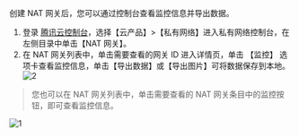 创建 NAT 网关后，您可以通过控制台查看监控信息并导出数据。
1.	登录 [腾讯云控制台](https://console.cloud.tencent.com/)，选择【云产品】>【私有网络】进入私有网络控制台，在左侧目录中单击【NAT 网关】。
2.	在 NAT 网关列表中，单击需要查看的网关 ID 进入详情页，单击 【监控】 选项卡查看监控信息，单击【导出数据】或【导出图片】可将数据保存到本地。
![2](https://main.qcloudimg.com/raw/f323f094c81df76dd30680830a0295ff.png)
 >您也可以在 NAT 网关列表中，单击需要查看的 NAT 网关条目中的监控按钮，即可查看监控信息。
 >
 ![1](https://main.qcloudimg.com/raw/22ff7981fd7983c64f9df5cf1c41c2a9.png)

